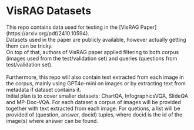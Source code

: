 <h1>VisRAG Datasets</h1>
This repo contains data used for testing in the [VisRAG Paper](https://arxiv.org/pdf/2410.10594). <br>
Datasets used in the paper are publicly available, however actually getting them can be tricky. <br>
On top of that, authors of VisRAG paper applied filtering to both corpus (images used from the test/validation set) and queries (questions from test/validation set). <br>
<br>
Furthermore, this repo will also contain text extracted from each image in the corpus, mainly using GPT4o-mini on images or by extracting text from metadata if dataset contains it. <br>
Initial plan is to cover smaller datasets: ChartQA, InfographicsVQA, SlideQA and MP-Doc-VQA. For each dataset a corpus of images will be provided together with text extracted from each image. For quetions, a list will be provided of (question, answer, docid) tuples, where docid is the id of the image(s) where answer can be found. 

